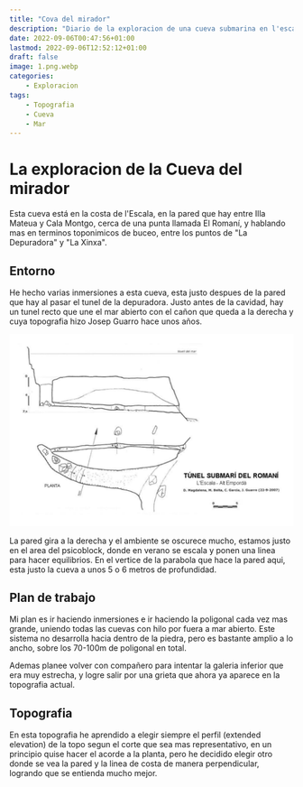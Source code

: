 ```yaml
---
title: "Cova del mirador"
description: "Diario de la exploracion de una cueva submarina en l'escala"
date: 2022-09-06T00:47:56+01:00
lastmod: 2022-09-06T12:52:12+01:00
draft: false
image: 1.png.webp
categories:
    - Exploracion
tags:
    - Topografia
    - Cueva
    - Mar
---
```


# La exploracion de la Cueva del mirador

Esta cueva está en la costa de l'Escala, en la pared que hay entre Illa Mateua y Cala Montgo, cerca de una punta llamada El Romaní, y hablando mas en terminos toponimicos de buceo, entre los puntos de "La Depuradora" y "La Xinxa".

## Entorno
He hecho varias inmersiones a esta cueva, esta justo despues de la pared que hay al pasar el tunel de la depuradora. Justo antes de la cavidad, hay un tunel recto que une el mar abierto con el cañon que queda a la derecha y cuya topografia hizo Josep Guarro hace unos años.


![Tunel subterraneo justo antes de llegar a la cueva](tunel.png)

La pared gira a la derecha y el ambiente se oscurece mucho, estamos justo en el area del psicoblock, donde en verano se escala y ponen una linea para hacer equilibrios. En el vertice de la parabola que hace la pared aqui, esta justo la cueva a unos 5 o 6 metros de profundidad.


## Plan de trabajo
Mi plan es ir haciendo inmersiones e ir haciendo la poligonal cada vez mas grande, uniendo todas las cuevas con hilo por fuera a mar abierto. Este sistema no desarrolla hacia dentro de la piedra, pero es bastante amplio a lo ancho, sobre los 70-100m de poligonal en total.

Ademas planee volver con compañero para intentar la galeria inferior que era muy estrecha, y logre salir por una grieta que ahora ya aparece en la topografia actual.


## Topografia 

En esta topografia he aprendido a elegir siempre el perfil (extended elevation) de la topo segun el corte que sea mas representativo, en un principio quise hacer el acorde a la planta, pero he decidido elegir otro donde se vea la pared y la linea de costa de manera perpendicular, logrando que se entienda mucho mejor.  

<!-- ![Topografia de la cova de la finestra del romaní](topo.png) -->









